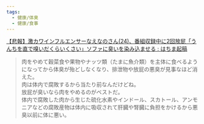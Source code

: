 ```yaml
---
tags:
  - 健康/体臭
  - 健康/食事
---
```

[【悲報】激カワインフルエンサーなえなのさん(24)、番組収録中に2回放屁「うんちを直で嗅いだくらいくさい」ソファに臭いを染み込ませる : はちま起稿](http://blog.esuteru.com/archives/10372232.html)

>肉をやめて穀菜食や果物やナッツ類（たまに魚介類）を主体に食べるようになってから体臭が殆どしなくなり、排泄物や放屁の悪臭が見事なほど消えた。  
肉は体内で腐敗するから当たり前なんだけどね。  
放屁が臭いなら肉をやめるのがベストだ。  
体内で腐敗した肉から生じた硫化水素やインドール、スカトール、アンモニアなどの腐敗産物は体内に吸収されて肝臓や腎臓に負担をかけるから悪臭以前に体に悪い。

